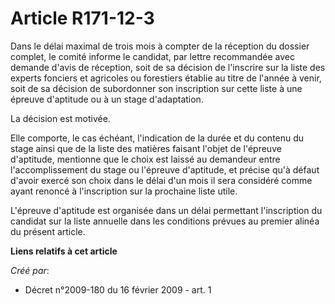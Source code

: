 # Article R171-12-3

Dans le délai maximal de trois mois à compter de la réception du dossier complet, le comité informe le candidat, par lettre
recommandée avec demande d'avis de réception, soit de sa décision de l'inscrire sur la liste des experts fonciers et
agricoles ou forestiers établie au titre de l'année à venir, soit de sa décision de subordonner son inscription sur cette
liste à une épreuve d'aptitude ou à un stage d'adaptation. 

La décision est motivée. 

Elle comporte, le cas échéant, l'indication de la durée et du contenu du stage ainsi que de la liste des matières faisant
l'objet de l'épreuve d'aptitude, mentionne que le choix est laissé au demandeur entre l'accomplissement du stage ou l'épreuve
d'aptitude, et précise qu'à défaut d'avoir exercé son choix dans le délai d'un mois il sera considéré comme ayant renoncé à
l'inscription sur la prochaine liste utile. 

L'épreuve d'aptitude est organisée dans un délai permettant l'inscription du candidat sur la liste annuelle dans les
conditions prévues au premier alinéa du présent article.

**Liens relatifs à cet article**

_Créé par_:

  - Décret n°2009-180 du 16 février 2009 - art. 1
